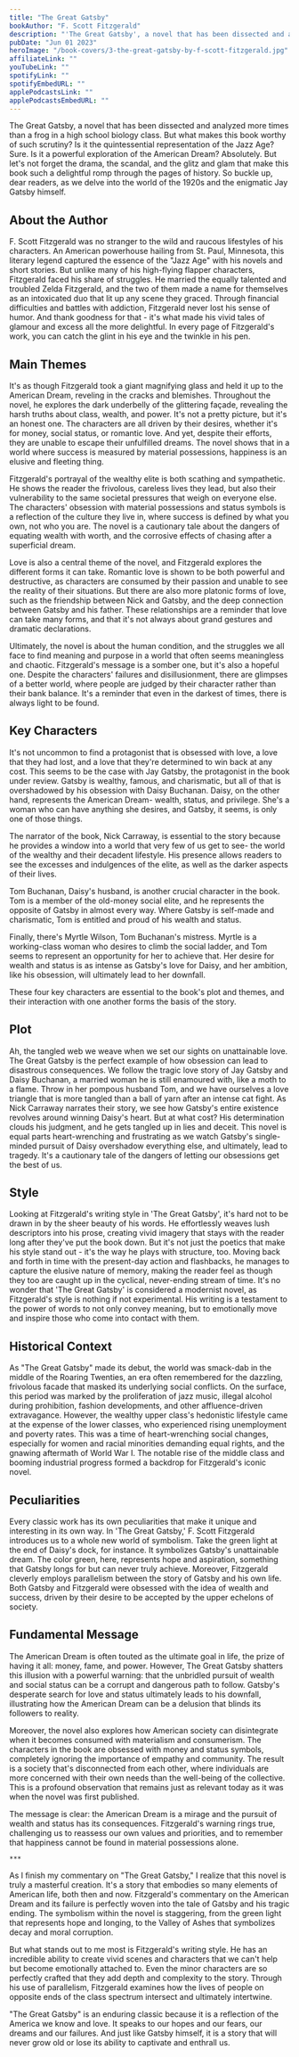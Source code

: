 ```yaml
---
title: "The Great Gatsby"
bookAuthor: "F. Scott Fitzgerald"
description: "'The Great Gatsby', a novel that has been dissected and analyzed more times than a frog in a high school biology class. But what makes this book worthy of such scrutiny? Is it the quintessential representation of the Jazz Age? Sure. Is it a powerful exploration of the American Dream? Absolutely. But let's not forget the drama, the scandal, and the glitz and glam that make this book such a delightful romp through the pages of history. So buckle up, dear readers, as we delve into the world of the 1920s and the enigmatic Jay Gatsby himself."
pubDate: "Jun 01 2023"
heroImage: "/book-covers/3-the-great-gatsby-by-f-scott-fitzgerald.jpg"
affiliateLink: ""
youTubeLink: ""
spotifyLink: ""
spotifyEmbedURL: ""
applePodcastsLink: ""
applePodcastsEmbedURL: ""
---
```


The Great Gatsby, a novel that has been dissected and analyzed more times than a frog in a high school biology class. But what makes this book worthy of such scrutiny? Is it the quintessential representation of the Jazz Age? Sure. Is it a powerful exploration of the American Dream? Absolutely. But let's not forget the drama, the scandal, and the glitz and glam that make this book such a delightful romp through the pages of history. So buckle up, dear readers, as we delve into the world of the 1920s and the enigmatic Jay Gatsby himself.

## About the Author

F. Scott Fitzgerald was no stranger to the wild and raucous lifestyles of his characters. An American powerhouse hailing from St. Paul, Minnesota, this literary legend captured the essence of the "Jazz Age" with his novels and short stories. But unlike many of his high-flying flapper characters, Fitzgerald faced his share of struggles. He married the equally talented and troubled Zelda Fitzgerald, and the two of them made a name for themselves as an intoxicated duo that lit up any scene they graced. Through financial difficulties and battles with addiction, Fitzgerald never lost his sense of humor. And thank goodness for that - it's what made his vivid tales of glamour and excess all the more delightful. In every page of Fitzgerald's work, you can catch the glint in his eye and the twinkle in his pen.

## Main Themes

It's as though Fitzgerald took a giant magnifying glass and held it up to the American Dream, reveling in the cracks and blemishes. Throughout the novel, he explores the dark underbelly of the glittering façade, revealing the harsh truths about class, wealth, and power. It's not a pretty picture, but it's an honest one. The characters are all driven by their desires, whether it's for money, social status, or romantic love. And yet, despite their efforts, they are unable to escape their unfulfilled dreams. The novel shows that in a world where success is measured by material possessions, happiness is an elusive and fleeting thing.

Fitzgerald's portrayal of the wealthy elite is both scathing and sympathetic. He shows the reader the frivolous, careless lives they lead, but also their vulnerability to the same societal pressures that weigh on everyone else. The characters' obsession with material possessions and status symbols is a reflection of the culture they live in, where success is defined by what you own, not who you are. The novel is a cautionary tale about the dangers of equating wealth with worth, and the corrosive effects of chasing after a superficial dream.

Love is also a central theme of the novel, and Fitzgerald explores the different forms it can take. Romantic love is shown to be both powerful and destructive, as characters are consumed by their passion and unable to see the reality of their situations. But there are also more platonic forms of love, such as the friendship between Nick and Gatsby, and the deep connection between Gatsby and his father. These relationships are a reminder that love can take many forms, and that it's not always about grand gestures and dramatic declarations.

Ultimately, the novel is about the human condition, and the struggles we all face to find meaning and purpose in a world that often seems meaningless and chaotic. Fitzgerald's message is a somber one, but it's also a hopeful one. Despite the characters' failures and disillusionment, there are glimpses of a better world, where people are judged by their character rather than their bank balance. It's a reminder that even in the darkest of times, there is always light to be found.

## Key Characters

It's not uncommon to find a protagonist that is obsessed with love, a love that they had lost, and a love that they're determined to win back at any cost. This seems to be the case with Jay Gatsby, the protagonist in the book under review. Gatsby is wealthy, famous, and charismatic, but all of that is overshadowed by his obsession with Daisy Buchanan. Daisy, on the other hand, represents the American Dream- wealth, status, and privilege. She's a woman who can have anything she desires, and Gatsby, it seems, is only one of those things. 

The narrator of the book, Nick Carraway, is essential to the story because he provides a window into a world that very few of us get to see- the world of the wealthy and their decadent lifestyle. His presence allows readers to see the excesses and indulgences of the elite, as well as the darker aspects of their lives. 

Tom Buchanan, Daisy's husband, is another crucial character in the book. Tom is a member of the old-money social elite, and he represents the opposite of Gatsby in almost every way. Where Gatsby is self-made and charismatic, Tom is entitled and proud of his wealth and status. 

Finally, there's Myrtle Wilson, Tom Buchanan's mistress. Myrtle is a working-class woman who desires to climb the social ladder, and Tom seems to represent an opportunity for her to achieve that. Her desire for wealth and status is as intense as Gatsby's love for Daisy, and her ambition, like his obsession, will ultimately lead to her downfall. 

These four key characters are essential to the book's plot and themes, and their interaction with one another forms the basis of the story.

## Plot

Ah, the tangled web we weave when we set our sights on unattainable love. The Great Gatsby is the perfect example of how obsession can lead to disastrous consequences. We follow the tragic love story of Jay Gatsby and Daisy Buchanan, a married woman he is still enamoured with, like a moth to a flame. Throw in her pompous husband Tom, and we have ourselves a love triangle that is more tangled than a ball of yarn after an intense cat fight. As Nick Carraway narrates their story, we see how Gatsby's entire existence revolves around winning Daisy's heart. But at what cost? His determination clouds his judgment, and he gets tangled up in lies and deceit. This novel is equal parts heart-wrenching and frustrating as we watch Gatsby's single-minded pursuit of Daisy overshadow everything else, and ultimately, lead to tragedy. It's a cautionary tale of the dangers of letting our obsessions get the best of us.

## Style

Looking at Fitzgerald's writing style in 'The Great Gatsby', it's hard not to be drawn in by the sheer beauty of his words. He effortlessly weaves lush descriptors into his prose, creating vivid imagery that stays with the reader long after they've put the book down. But it's not just the poetics that make his style stand out - it's the way he plays with structure, too. Moving back and forth in time with the present-day action and flashbacks, he manages to capture the elusive nature of memory, making the reader feel as though they too are caught up in the cyclical, never-ending stream of time. It's no wonder that 'The Great Gatsby' is considered a modernist novel, as Fitzgerald's style is nothing if not experimental. His writing is a testament to the power of words to not only convey meaning, but to emotionally move and inspire those who come into contact with them.

## Historical Context

As "The Great Gatsby" made its debut, the world was smack-dab in the middle of the Roaring Twenties, an era often remembered for the dazzling, frivolous facade that masked its underlying social conflicts. On the surface, this period was marked by the proliferation of jazz music, illegal alcohol during prohibition, fashion developments, and other affluence-driven extravagance. However, the wealthy upper class's hedonistic lifestyle came at the expense of the lower classes, who experienced rising unemployment and poverty rates. This was a time of heart-wrenching social changes, especially for women and racial minorities demanding equal rights, and the gnawing aftermath of World War I. The notable rise of the middle class and booming industrial progress formed a backdrop for Fitzgerald's iconic novel.

## Peculiarities

Every classic work has its own peculiarities that make it unique and interesting in its own way. In 'The Great Gatsby,' F. Scott Fitzgerald introduces us to a whole new world of symbolism. Take the green light at the end of Daisy's dock, for instance. It symbolizes Gatsby's unattainable dream. The color green, here, represents hope and aspiration, something that Gatsby longs for but can never truly achieve. Moreover, Fitzgerald cleverly employs parallelism between the story of Gatsby and his own life. Both Gatsby and Fitzgerald were obsessed with the idea of wealth and success, driven by their desire to be accepted by the upper echelons of society.

## Fundamental Message

The American Dream is often touted as the ultimate goal in life, the prize of having it all: money, fame, and power. However, The Great Gatsby shatters this illusion with a powerful warning: that the unbridled pursuit of wealth and social status can be a corrupt and dangerous path to follow. Gatsby's desperate search for love and status ultimately leads to his downfall, illustrating how the American Dream can be a delusion that blinds its followers to reality.

Moreover, the novel also explores how American society can disintegrate when it becomes consumed with materialism and consumerism. The characters in the book are obsessed with money and status symbols, completely ignoring the importance of empathy and community. The result is a society that's disconnected from each other, where individuals are more concerned with their own needs than the well-being of the collective. This is a profound observation that remains just as relevant today as it was when the novel was first published.

The message is clear: the American Dream is a mirage and the pursuit of wealth and status has its consequences. Fitzgerald's warning rings true, challenging us to reassess our own values and priorities, and to remember that happiness cannot be found in material possessions alone.

`***`

As I finish my commentary on "The Great Gatsby," I realize that this novel is truly a masterful creation. It's a story that embodies so many elements of American life, both then and now. Fitzgerald's commentary on the American Dream and its failure is perfectly woven into the tale of Gatsby and his tragic ending. The symbolism within the novel is staggering, from the green light that represents hope and longing, to the Valley of Ashes that symbolizes decay and moral corruption.

But what stands out to me most is Fitzgerald's writing style. He has an incredible ability to create vivid scenes and characters that we can't help but become emotionally attached to. Even the minor characters are so perfectly crafted that they add depth and complexity to the story. Through his use of parallelism, Fitzgerald examines how the lives of people on opposite ends of the class spectrum intersect and ultimately intertwine.

"The Great Gatsby" is an enduring classic because it is a reflection of the America we know and love. It speaks to our hopes and our fears, our dreams and our failures. And just like Gatsby himself, it is a story that will never grow old or lose its ability to captivate and enthrall us.
